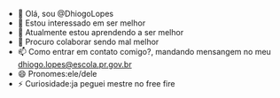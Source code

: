 - 👋 Olá, sou @DhiogoLopes
- 👀 Estou interessado em ser melhor
- 🌱 Atualmente estou aprendendo a ser melhor
- 💞️ Procuro colaborar sendo mal melhor
- 📫 Como entrar em contato comigo?, mandando mensangem no meu dhiogo.lopes@escola.pr.gov.br
- 😄 Pronomes:ele/dele
- ⚡ Curiosidade:ja peguei mestre no free fire

<!---
DhiogoLopes/DhiogoLopes is a ✨ special ✨ repository because its `README.md` (this file) appears on your GitHub profile.
You can click the Preview link to take a look at your changes.
--->
